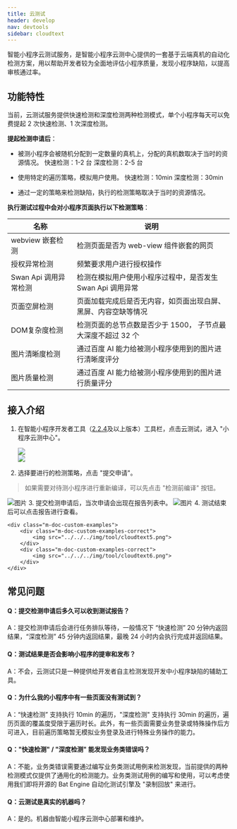 ```yaml
---
title: 云测试
header: develop
nav: devtools
sidebar: cloudtext
---
```


智能小程序云测试服务，是智能小程序云测中心提供的一套基于云端真机的自动化检测方案，用以帮助开发者较为全面地评估小程序质量，发现小程序缺陷，以提高审核通过率。

## 功能特性

当前，云测试服务提供快速检测和深度检测两种检测模式，单个小程序每天可以免费提起 2 次快速检测、1 次深度检测。

**提起检测申请后**：

* 被测小程序会被随机分配到一定数量的真机上，分配的真机数取决于当时的资源情况。
    快速检测：1-2 台
    深度检测：2-5 台 
  
* 使用特定的遍历策略，模拟用户使用。
    快速检测：10min
    深度检测：30min
  
* 通过一定的策略来检测缺陷，执行的检测策略取决于当时的资源情况。

**执行测试过程中会对小程序页面执行以下检测策略**：

|名称|说明|
|--|--|
|webview 嵌套检测|	检测页面是否为 web-view 组件嵌套的网页|
|授权异常检测|	频繁要求用户进行授权操作|
|Swan Api 调用异常检测|	检测在模拟用户使用小程序过程中，是否发生 Swan Api 调用异常|
|页面空屏检测	|页面加载完成后是否无内容，如页面出现白屏、黑屏、内容空缺等情况|
|DOM复杂度检测	|检测页面的总节点数是否少于 1500， 子节点最大深度不超过 32 个|
|图片清晰度检测|	通过百度 AI 能力给被测小程序使用到的图片进行清晰度评分|
|图片质量检测	|通过百度 AI 能力给被测小程序使用到的图片进行质量评分|

## 接入介绍

1. 在智能小程序开发者工具（[2.2.4](https://smartprogram.baidu.com/docs/develop/devtools/history/)及以上版本）工具栏，点击云测试，进入 "小程序云测中心"。

    <div class="m-doc-custom-examples">
        <div class="m-doc-custom-examples-correct">
            <img src="../../../img/tool/cloudtext1.png">
        </div>
        <div class="m-doc-custom-examples-correct">
            <img src="../../../img/tool/cloudtext2.png">
        </div>    
    </div>


2. 选择要进行的检测策略，点击 "提交申请"。
> 如果需要对待测小程序进行重新编译，可以先点击 "检测前编译" 按钮。

 ![图片](../../../img/tool/cloudtext3.png)
3. 提交检测申请后，当次申请会出现在报告列表中。
 ![图片](../../../img/tool/cloudtext4.png)
4. 测试结束后可以点击报告进行查看。

    <div class="m-doc-custom-examples">
        <div class="m-doc-custom-examples-correct">
            <img src="../../../img/tool/cloudtext5.png">
        </div>
        <div class="m-doc-custom-examples-correct">
            <img src="../../../img/tool/cloudtext6.png">
        </div>    
    </div>

## 常见问题

#### Q：提交检测申请后多久可以收到测试报告？
A：提交检测申请后会进行任务排队等待，一般情况下 “快速检测” 20 分钟内返回结果，“深度检测” 45 分钟内返回结果，最晚 24 小时内会执行完成并返回结果。

#### Q：测试结果是否会影响小程序的提审和发布？
A：不会，云测试只是一种提供给开发者自主检测发现开发中小程序缺陷的辅助工具。

#### Q：为什么我的小程序中有一些页面没有测试到？
A：“快速检测” 支持执行 10min 的遍历，"深度检测" 支持执行 30min 的遍历，遍历页面的覆盖度受限于遍历时长。此外，有一些页面需要业务登录或特殊操作后方可进入，目前遍历策略暂无模拟业务登录及进行特殊业务操作的能力。

#### Q："快速检测" / "深度检测" 能发现业务类错误吗？
A：不能，业务类错误需要通过编写业务类测试用例来检测发现，当前提供的两种检测模式仅提供了通用化的检测能力。业务类测试用例的编写和使用，可以考虑使用我们即将开源的 Bat Engine 自动化测试引擎及 "录制回放" 来进行。

#### Q：云测试是真实的机器吗？
A：是的。机器由智能小程序云测中心部署和维护。